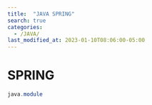 ```yaml
---
title:  "JAVA SPRING"
search: true
categories: 
  - /JAVA/
last_modified_at: 2023-01-10T08:06:00-05:00
---
```



# SPRING 

```java
java.module

```